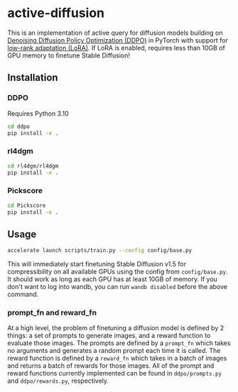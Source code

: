 # active-diffusion

This is an implementation of active query for diffusion models building on [Denoising Diffusion Policy Optimization (DDPO)](https://rl-diffusion.github.io/) in PyTorch with support for [low-rank adaptation (LoRA)](https://huggingface.co/docs/diffusers/training/lora).
If LoRA is enabled, requires less than 10GB of GPU memory to finetune Stable Diffusion!

## Installation
### DDPO
Requires Python 3.10
```bash
cd ddpo
pip install -e .
```
### rl4dgm
```bash
cd rl4dgm/rl4dgm
pip install -e .
```
### Pickscore
```bash
cd Pickscore
pip install -e .
```


## Usage
```bash
accelerate launch scripts/train.py --config config/base.py
```
This will immediately start finetuning Stable Diffusion v1.5 for compressibility on all available GPUs using the config from `config/base.py`. It should work as long as each GPU has at least 10GB of memory. If you don't want to log into wandb, you can run `wandb disabled` before the above command.

### prompt_fn and reward_fn
At a high level, the problem of finetuning a diffusion model is defined by 2 things: a set of prompts to generate images, and a reward function to evaluate those images. The prompts are defined by a `prompt_fn` which takes no arguments and generates a random prompt each time it is called. The reward function is defined by a `reward_fn` which takes in a batch of images and returns a batch of rewards for those images. All of the prompt and reward functions currently implemented can be found in `ddpo/prompts.py` and `ddpo/rewards.py`, respectively.
